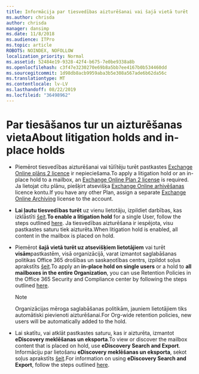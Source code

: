 ```yaml
---
title: Informācija par tiesvedības aizturēšanai vai šajā vietā turēt
ms.author: chrisda
author: chrisda
manager: dansimp
ms.date: 11/8/2018
ms.audience: ITPro
ms.topic: article
ROBOTS: NOINDEX, NOFOLLOW
localization_priority: Normal
ms.assetid: 52484e19-9328-42f4-b675-7e0be9338a8b
ms.openlocfilehash: c3f47e3230270e69b8a5bb7ee4167b0b534460dd
ms.sourcegitcommit: 1d98db8acb9959aba3b5e308a567ade6b62da56c
ms.translationtype: MT
ms.contentlocale: lv-LV
ms.lasthandoff: 08/22/2019
ms.locfileid: "36498962"
---
```

# <a name="about-litigation-holds-and-in-place-holds"></a><span data-ttu-id="aeef3-102">Par tiesāšanos tur un aizturēšanas vieta</span><span class="sxs-lookup"><span data-stu-id="aeef3-102">About litigation holds and in-place holds</span></span>

- <span data-ttu-id="aeef3-103">Piemērot tiesvedības aizturēšanai vai tūlītēju turēt pastkastes [Exchange Online plāns 2 licence](https://docs.microsoft.com/office365/servicedescriptions/office-365-platform-service-description/office-365-plan-options) ir nepieciešama.</span><span class="sxs-lookup"><span data-stu-id="aeef3-103">To apply a litigation hold or an in-place hold to a mailbox, an [Exchange Online Plan 2 license](https://docs.microsoft.com/office365/servicedescriptions/office-365-platform-service-description/office-365-plan-options) is required.</span></span> <span data-ttu-id="aeef3-104">Ja lietojat citu plānu, piešķirt atsevišķa [Exchange Online arhivēšanas](https://docs.microsoft.com/office365/servicedescriptions/exchange-online-archiving-service-description/exchange-online-archiving-service-description) licence kontu.</span><span class="sxs-lookup"><span data-stu-id="aeef3-104">If you have any other Plan, assign a separate [Exchange Online Archiving](https://docs.microsoft.com/office365/servicedescriptions/exchange-online-archiving-service-description/exchange-online-archiving-service-description) license to the account.</span></span> 
    
- <span data-ttu-id="aeef3-105">**Lai ļautu tiesvedības turēt** uz vienu lietotāju, izpildiet darbības, kas izklāstīti [šeit](https://docs.microsoft.com/office365/SecurityCompliance/place-a-mailbox-on-litigation-hold).</span><span class="sxs-lookup"><span data-stu-id="aeef3-105">**To enable a litigation hold** for a single User, follow the steps outlined [here](https://docs.microsoft.com/office365/SecurityCompliance/place-a-mailbox-on-litigation-hold).</span></span> <span data-ttu-id="aeef3-106">Ja tiesvedības aizturēšana ir iespējota, visu pastkastes saturu tiek aizturēta.</span><span class="sxs-lookup"><span data-stu-id="aeef3-106">When litigation hold is enabled, all content in the mailbox is placed on hold.</span></span>
    
- <span data-ttu-id="aeef3-107">Piemērot **šajā vietā turēt uz atsevišķiem lietotājiem** vai turēt **visām**pastkastēm, visā organizācijā, varat izmantot saglabāšanas politikas Office 365 drošības un saskaņotības centrs, izpildot soļus aprakstīts [šeit](https://docs.microsoft.com/Office365/securitycompliance/retention-policies ).</span><span class="sxs-lookup"><span data-stu-id="aeef3-107">To apply an **in-place hold on single users** or a hold to **all mailboxes in the entire Organization**, you can use Retention Policies in the Office 365 Security and Compliance center by following the steps outlined [here](https://docs.microsoft.com/Office365/securitycompliance/retention-policies ).</span></span>
    
    > [!NOTE]
    > <span data-ttu-id="aeef3-108">Organizācijas mēroga saglabāšanas politikām, jauniem lietotājiem tiks automātiski pievienoti aizturēšanai.</span><span class="sxs-lookup"><span data-stu-id="aeef3-108">For Org-wide retention policies, new users will be automatically added to the hold.</span></span> 
  
- <span data-ttu-id="aeef3-109">Lai skatītu, vai atklāt pastkastes saturu, kas ir aizturēta, izmantot **eDiscovery meklēšanas un eksporta**.</span><span class="sxs-lookup"><span data-stu-id="aeef3-109">To view or discover the mailbox content that is placed on hold, use **eDiscovery Search and Export**.</span></span> <span data-ttu-id="aeef3-110">Informāciju par lietošanu **eDiscovery meklēšanas un eksporta**, sekot soļus aprakstīts [šeit](https://docs.microsoft.com/office365/securitycompliance/export-search-results).</span><span class="sxs-lookup"><span data-stu-id="aeef3-110">For information on using **eDiscovery Search and Export**, follow the steps outlined [here](https://docs.microsoft.com/office365/securitycompliance/export-search-results).</span></span>
    

